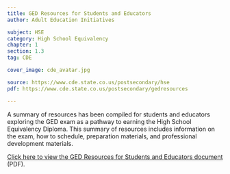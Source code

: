 ```yaml
---
title: GED Resources for Students and Educators
author: Adult Education Initiatives

subject: HSE
category: High School Equivalency
chapter: 1
section: 1.3
tag: CDE

cover_image: cde_avatar.jpg

source: https://www.cde.state.co.us/postsecondary/hse
pdf: https://www.cde.state.co.us/postsecondary/gedresources

---
```

A summary of resources has been compiled for students and educators exploring the GED exam as a pathway to earning the High School Equivalency Diploma. This summary of resources includes information on the exam, how to schedule, preparation materials, and professional development materials.

[Click here to view the GED Resources for Students and Educators document](https://www.cde.state.co.us/postsecondary/gedresources) (PDF).
